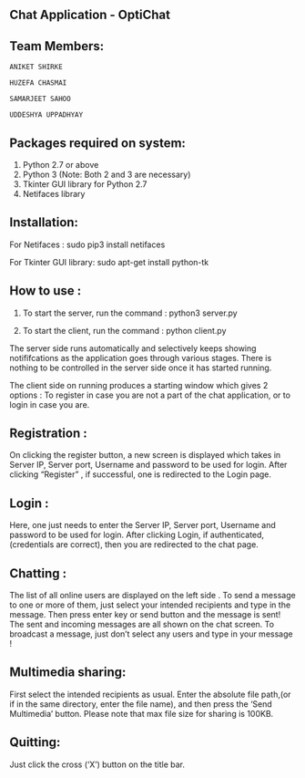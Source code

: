## Chat Application - OptiChat
					

## Team Members:

	ANIKET SHIRKE

	HUZEFA CHASMAI

	SAMARJEET SAHOO

	UDDESHYA UPPADHYAY 

## Packages required on system: 
1. Python 2.7 or above
2. Python 3 (Note: Both 2 and 3 are necessary)
3. Tkinter GUI library for Python 2.7
4. Netifaces library

## Installation:

For Netifaces :
sudo pip3 install netifaces

For Tkinter GUI library:
sudo apt-get install python-tk

## How to use :

1. To start the server, run the command :
	python3 server.py <port no>


2. To start the client, run the command :
	python client.py 


The server side runs automatically and selectively keeps showing notififcations as the application goes through various stages. There is nothing to be controlled in the server side once it has started running.


The client side on running produces a starting window which gives 2 options : To register in case you are not a part of the chat application, or to login in case you are.

## Registration :

On clicking the register button, a new screen is displayed which takes in Server IP, Server port, Username and password to be used for login. After clicking “Register” , if successful, one is redirected to the Login page.



## Login :

Here, one just needs to enter the Server IP, Server port, Username and password to be used for login. After clicking Login, if authenticated,(credentials are correct), then you are redirected to the chat page.


## Chatting :

The list of all online users are displayed on the left side . To send  a message to one or more of them, just select your intended recipients and type in the message. Then press enter key or send button and the message is sent! The sent and incoming messages are all shown on the chat screen.
To broadcast a message, just don’t select any users and type in your message !


## Multimedia sharing:

First select the intended recipients as usual. Enter the absolute file path,(or if in the same directory, enter the file name), and then press the ‘Send Multimedia’ button. Please note that max file size for sharing is 100KB.

## Quitting:
Just click the cross (‘X’) button on the title bar.
